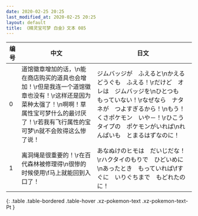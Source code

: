 ```yaml
---
date: 2020-02-25 20:25
last_modified_at: 2020-02-25 20:25
layout: default
title: 《精灵宝可梦 白金》文本 085
---
```

| 编号 | 中文 | 日文 |
| ---- | ---- | ---- |
| 0 | 道馆徽章增加的话，\n能在商店购买的道具也会增加！\r但是我连一个道馆徽章也没有！\r这样还是因为菜种太强了！\n啊啊！草属性宝可梦什么的最讨厌了！\r若我有飞行属性的宝可梦\n就不会败得这么惨了说！ | ジムバッジが　ふえると\nかえる　どうぐも　ふえる！\rだけど　オレは　ジムバッジを\nひとつも　もっていない！\rなぜなら　ナタネが　つよすぎるから！\nもう！　くさポケモン　いや－！\rひこうタイプの　ポケモンがいれば\nれんぱいも　とまるはずなのに！ |
| 1 | 离洞绳是很重要的！\r在百代森林被修理得\n很惨的时候使用\f马上就能回到入口了！ | あなぬけのヒモは　だいじだな！\rハクタイのもりで　ひどいめに\nあったとき　もっていれば\fすぐに　いりぐちまで　もどれたのに！ |
{: .table .table-bordered .table-hover .xz-pokemon-text .xz-pokemon-text-Pt }